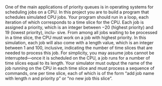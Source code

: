 One of the main applications of priority queues is in operating systems for
scheduling jobs on a CPU. In this project you are to build a program that 
schedules simulated CPU jobs. Your program should run in a loop, each iteration
of which corresponds to a time slice for the CPU. Each job is assigned a 
priority, which is an integer between −20 (highest priority) and 19 (lowest 
priority), inclu- sive. From among all jobs waiting to be processed in a time
slice, the CPU must work on a job with highest priority. In this simulation, 
each job will also come with a length value, which is an integer between 1 and 
100, inclusive, indicating the number of time slices that are needed to process 
this job. For simplicity, you may assume jobs cannot be interrupted—once it is 
scheduled on the CPU, a job runs for a number of time slices equal to its 
length. Your simulator must output the name of the job running on the CPU in 
each time slice and must process a sequence of commands, one per time slice, 
each of which is of the form “add job name with length n and priority p” or 
“no new job this slice”.